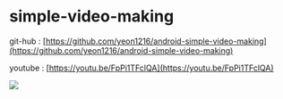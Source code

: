 # simple-video-making

git-hub : [https://github.com/yeon1216/android-simple-video-making](https://github.com/yeon1216/android-simple-video-making)

youtube : [https://youtu.be/FpPi1TFclQA](https://youtu.be/FpPi1TFclQA)

![](https://github.com/yeon1216/simple-video-making/blob/master/simple-video-making-img.png?raw=true)
